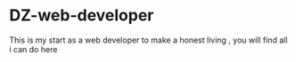 # DZ-web-developer
This is my start as a web developer to make a honest living , you will find all i can do here
